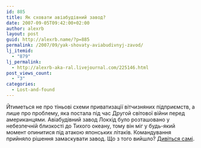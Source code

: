 ```yaml
---
id: 885
title: Як сховати авіабудівний завод?
date: 2007-09-05T09:42:00+02:00
author: alexrb
layout: post
guid: http://alexrb.name/?p=885
permalink: /2007/09/yak-shovaty-aviabudivnyj-zavod/
lj_itemid:
  - "879"
lj_permalink:
  - http://alexrb-aka-ral.livejournal.com/225146.html
post_views_count:
  - "3"
categories:
  - Lost-and-found
---
```

Йтиметься не про тіньові схеми приватизації вітчизняних підприємств, а лише про проблему, яка постала під час Другой світової війни перед американцями. Авіабудівний завод Локхід було розташовано у небезпечній близкості до Тихого океану, тому він міг у будь-який момент опинитися під атакою японських літаків. Командування прийняло рішення замаскувати завод. Що з того вийшло? [Дивіться самі](http://www.eatliver.com/i.php?n=2350).